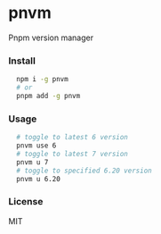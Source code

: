 # pnvm

Pnpm version manager

### Install

```bash
  npm i -g pnvm
  # or
  pnpm add -g pnvm
```

### Usage

```bash
  # toggle to latest 6 version
  pnvm use 6
  # toggle to latest 7 version
  pnvm u 7
  # toggle to specified 6.20 version
  pnvm u 6.20 
```

### License

MIT

